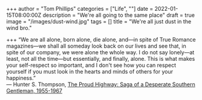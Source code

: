 +++
author = "Tom Phillips"
categories = ["Life", ""]
date = 2022-01-15T08:00:00Z
description = "We're all going to the same place"
draft = true
image = "/images/dust-wind.jpg"
tags = []
title = "We're all just dust in the wind bro."

+++
“We are all alone, born alone, die alone, and—in spite of True Romance magazines—we shall all someday look back on our lives and see that, in spite of our company, we were alone the whole way. I do not say lonely—at least, not all the time—but essentially, and finally, alone. This is what makes your self-respect so important, and I don't see how you can respect yourself if you must look in the hearts and minds of others for your happiness.”   
 ― Hunter S. Thompson, [The Proud Highway: Saga of a Desperate Southern Gentleman, 1955-1967](https://www.goodreads.com/work/quotes/880002)